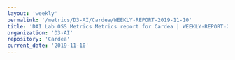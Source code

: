 ```yaml
---
layout: 'weekly'
permalink: '/metrics/D3-AI/Cardea/WEEKLY-REPORT-2019-11-10'
title: 'DAI Lab OSS Metrics Metrics report for Cardea | WEEKLY-REPORT-2019-11-10'
organization: 'D3-AI'
repository: 'Cardea'
current_date: '2019-11-10'
---
```

